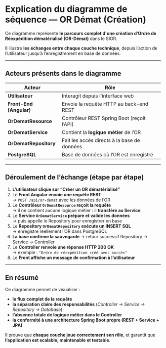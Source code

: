 # Explication du diagramme de séquence — OR Démat (Création)

Ce diagramme représente **le parcours complet d'une création d’Ordre de Réexpédition dématérialisé (OR-Démat)** dans le SIOR.

Il illustre **les échanges entre chaque couche technique**, depuis l’action de l’utilisateur jusqu’à l’enregistrement en base de données.

---

## Acteurs présents dans le diagramme

| Acteur | Rôle |
|--------|------|
| **Utilisateur** | Interagit depuis l’interface web |
| **Front-End (Angular)** | Envoie la requête HTTP au back-end REST |
| **OrDematResource** | Contrôleur REST Spring Boot (reçoit l’API) |
| **OrDematService** | Contient la **logique métier** de l’OR |
| **OrDematRepository** | Fait les accès directs à la base de données |
| **PostgreSQL** | Base de données où l’OR est enregistré |

---

## Déroulement de l’échange (étape par étape)

1. **L'utilisateur clique sur “Créer un OR dématérialisé”**  
2. Le **Front Angular envoie une requête REST** :  
   → `POST /api/or-demat` avec les données de l’OR  
3. Le **Contrôleur `OrDematResource` reçoit la requête**  
   → il ne contient aucune logique métier : il **transfère au Service**  
4. Le **Service `OrDematService` prépare et valide les données**  
   → puis appelle le Repository pour enregistrer en base  
5. Le **Repository `OrDematRepository` exécute un INSERT SQL**  
   → enregistre réellement l’OR dans PostgreSQL  
6. **La base confirme la sauvegarde** → retour successif Repository → Service → Controller  
7. Le **Controller renvoie une réponse HTTP 200 OK**  
   → exemple : `"Ordre de réexpédition créé avec succès"`  
8. Le **Front affiche un message de confirmation à l’utilisateur**

---

## En résumé

Ce diagramme permet de visualiser :

- **le flux complet de la requête**
- **la séparation claire des responsabilités** (*Controller → Service → Repository → Database*)
- **l’absence totale de logique métier dans le Controller**
- **la conformité à une architecture Spring Boot propre (REST + Service + JPA)**

Il prouve que **chaque couche joue correctement son rôle**, et garantit que **l’application est scalable, maintenable et testable**.


